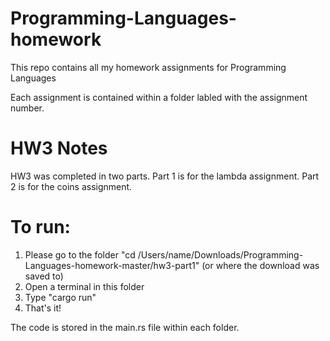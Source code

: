 # Programming-Languages-homework
This repo contains all my homework assignments for Programming Languages

Each assignment is contained within a folder labled with the assignment number.

# HW3 Notes
HW3 was completed in two parts. Part 1 is for the lambda assignment. Part 2 is for the coins assignment.

# To run:
1. Please go to the folder "cd /Users/name/Downloads/Programming-Languages-homework-master/hw3-part1" (or where the download was saved to)
2. Open a terminal in this folder
3. Type "cargo run"
4. That's it!

The code is stored in the main.rs file within each folder.
